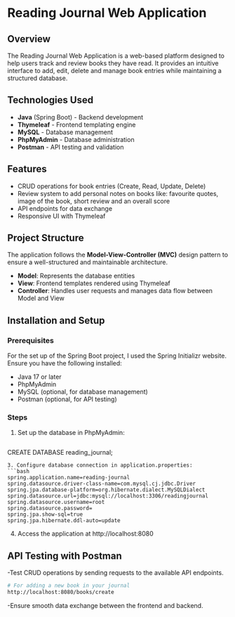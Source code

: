 # Reading Journal Web Application

## Overview
The Reading Journal Web Application is a web-based platform designed to help users track and review books they have read. It provides an intuitive interface to add, edit, delete and manage book entries while maintaining a structured database.

## Technologies Used
- **Java** (Spring Boot) - Backend development
- **Thymeleaf** - Frontend templating engine
- **MySQL** - Database management
- **PhpMyAdmin** - Database administration
- **Postman** - API testing and validation

## Features
- CRUD operations for book entries (Create, Read, Update, Delete)
- Review system to add personal notes on books like: favourite quotes, image of the book, short review and an overall score
- API endpoints for data exchange
- Responsive UI with Thymeleaf

## Project Structure
The application follows the **Model-View-Controller (MVC)** design pattern to ensure a well-structured and maintainable architecture.

- **Model**: Represents the database entities
- **View**: Frontend templates rendered using Thymeleaf
- **Controller**: Handles user requests and manages data flow between Model and View

## Installation and Setup
### Prerequisites
For the set up of the Spring Boot project, I used the Spring Initializr website.
Ensure you have the following installed:
- Java 17 or later
- PhpMyAdmin 
- MySQL (optional, for database management)
- Postman (optional, for API testing)

### Steps
1. Set up the database in PhpMyAdmin:
   ```bash
CREATE DATABASE reading_journal;
```
3. Configure database connection in application.properties:
```bash
spring.application.name=reading-journal
spring.datasource.driver-class-name=com.mysql.cj.jdbc.Driver
spring.jpa.database-platform=org.hibernate.dialect.MySQLDialect
spring.datasource.url=jdbc:mysql://localhost:3306/readingjournal
spring.datasource.username=root
spring.datasource.password=
spring.jpa.show-sql=true
spring.jpa.hibernate.ddl-auto=update
```
4. Access the application at http://localhost:8080

## API Testing with Postman

-Test CRUD operations by sending requests to the available API endpoints.
```bash
# For adding a new book in your journal 
http://localhost:8080/books/create
```
-Ensure smooth data exchange between the frontend and backend.

